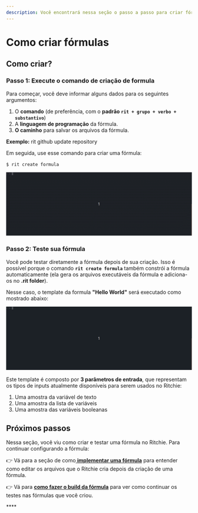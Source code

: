 ```yaml
---
description: Você encontrará nessa seção o passo a passo para criar fórmulas no Ritchie.
---
```


# Como criar fórmulas

## Como criar?

### Passo 1: Execute o comando de criação de formula

Para começar, você deve informar alguns dados para os seguintes argumentos:

1. O **comando** \(de preferência, com o **padrão `rit + grupo + verbo + substantivo`**\)
2. A **linguagem de programação** da fórmula. 
3. **O caminho** para salvar os arquivos da fórmula. 

**Exemplo:** rit github update repository

Em seguida, use esse comando para criar uma fórmula:

```text
$ rit create formula
```

![](../.gitbook/assets/rit-create-formula-3.gif)

### **Passo 2: Teste sua fórmula** 

Você pode testar diretamente a fórmula depois de sua criação. Isso é possível porque o comando **`rit create formula`** também constrói a fórmula automaticamente \(ela gera os arquivos executáveis da fórmula e adiciona-os no **.rit folder**\).

Nesse caso, o template da formula **"Hello World"** será executado como mostrado abaixo: 

![](../.gitbook/assets/rit-demo-create-formula-3.gif)

Este template é composto por **3 parâmetros de entrada**, que representam os tipos de inputs atualmente disponíveis para serem usados no Ritchie:

1. Uma amostra da variável de texto 
2. Uma amostra da lista de variáveis 
3. Uma amostra das variáveis booleanas 

## Próximos passos

Nessa seção, você viu como criar e testar uma fórmula no Ritchie. Para continuar configurando a fórmula: 

👉 Vá para a seção de como[ **implementar uma  fórmula**](como-implementar-uma-formula.md) para entender como editar os arquivos que o Ritchie cria depois da criação de uma fórmula. 

👉 Vá para [**como fazer o build da fórmula**](build-a-formula.md) para ver como continuar os testes nas fórmulas que você criou. 

\*\*\*\*

